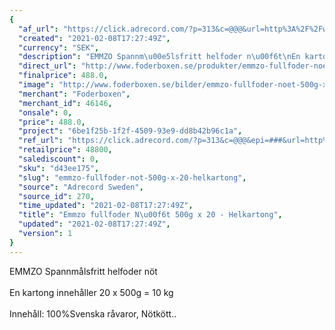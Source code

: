 ```yaml
---
{
  "af_url": "https://click.adrecord.com/?p=313&c=@@@&url=http%3A%2F%2Fwww.foderboxen.se%2Fprodukter%2Femmzo-fullfoder-noet-500g-x-20-helkartong%2C552",
  "created": "2021-02-08T17:27:49Z",
  "currency": "SEK",
  "description": "EMMZO Spannm\u00e5lsfritt helfoder n\u00f6t\nEn kartong inneh\u00e5ller 20 x 500g = 10 kg\nInneh\u00e5ll: 100%Svenska r\u00e5varor, N\u00f6tk\u00f6tt..",
  "direct_url": "http://www.foderboxen.se/produkter/emmzo-fullfoder-noet-500g-x-20-helkartong,552",
  "finalprice": 488.0,
  "image": "http://www.foderboxen.se/bilder/emmzo-fullfoder-noet-500g-x-20-helkartong-552.png",
  "merchant": "Foderboxen",
  "merchant_id": 46146,
  "onsale": 0,
  "price": 488.0,
  "project": "6be1f25b-1f2f-4509-93e9-dd8b42b96c1a",
  "ref_url": "https://click.adrecord.com/?p=313&c=@@@&epi=###&url=http%3A%2F%2Fwww.foderboxen.se%2Fprodukter%2Femmzo-fullfoder-noet-500g-x-20-helkartong%2C552",
  "retailprice": 48800,
  "salediscount": 0,
  "sku": "d43ee175",
  "slug": "emmzo-fullfoder-not-500g-x-20-helkartong",
  "source": "Adrecord Sweden",
  "source_id": 270,
  "time_updated": "2021-02-08T17:27:49Z",
  "title": "Emmzo fullfoder N\u00f6t 500g x 20 - Helkartong",
  "updated": "2021-02-08T17:27:49Z",
  "version": 1
}
---
```


<p> EMMZO Spannmålsfritt helfoder nöt<br><br>En kartong innehåller 20 x 500g = 10 kg<br><br>Innehåll: 100%Svenska råvaror, Nötkött..</p>
